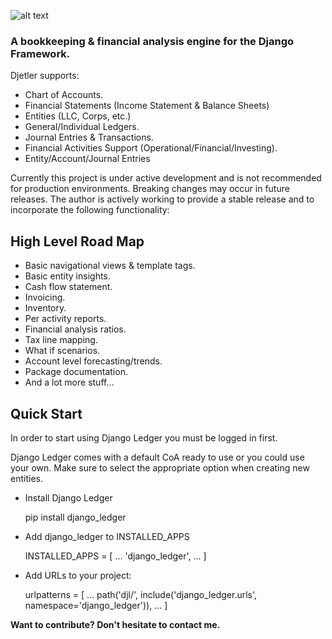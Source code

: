 ![alt text](https://us-east-1.linodeobjects.com/django-ledger/logo/django-ledger-logo@2x.png)

### A bookkeeping & financial analysis engine for the Django Framework.

Djetler supports:

- Chart of Accounts.
- Financial Statements (Income Statement & Balance Sheets)
- Entities (LLC, Corps, etc.)
- General/Individual Ledgers.
- Journal Entries & Transactions.
- Financial Activities Support (Operational/Financial/Investing).
- Entity/Account/Journal Entries 

Currently this project is under active development and is not recommended for production environments.
Breaking changes may occur in future releases.
The author is actively working to provide a stable release and to incorporate
the following functionality:

## High Level Road Map
- Basic navigational views & template tags.
- Basic entity insights.
- Cash flow statement.
- Invoicing.
- Inventory.
- Per activity reports.
- Financial analysis ratios.
- Tax line mapping.
- What if scenarios.
- Account level forecasting/trends.
- Package documentation.
- And a lot more stuff...

## Quick Start
In order to start using Django Ledger you must be logged in first.

Django Ledger comes with a default CoA ready to use or you could use your own.
Make sure to select the appropriate option when creating new entities.
    
* Install Django Ledger


    pip install django_ledger
    
* Add django_ledger to INSTALLED_APPS


    INSTALLED_APPS = [
        ...
        'django_ledger',
        ...
    ]

* Add URLs to your project:


    urlpatterns = [
        ...
        path('djl/', include('django_ledger.urls', namespace='django_ledger')),
        ...
    ]
    
__Want to contribute? Don't hesitate to contact me.__